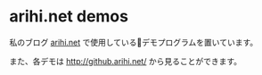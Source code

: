 # arihi.net demos

 私のブログ [arihi.net](http://arihi.net) で使用しているデモプログラムを置いています。

 また、各デモは http://github.arihi.net/ から見ることができます。